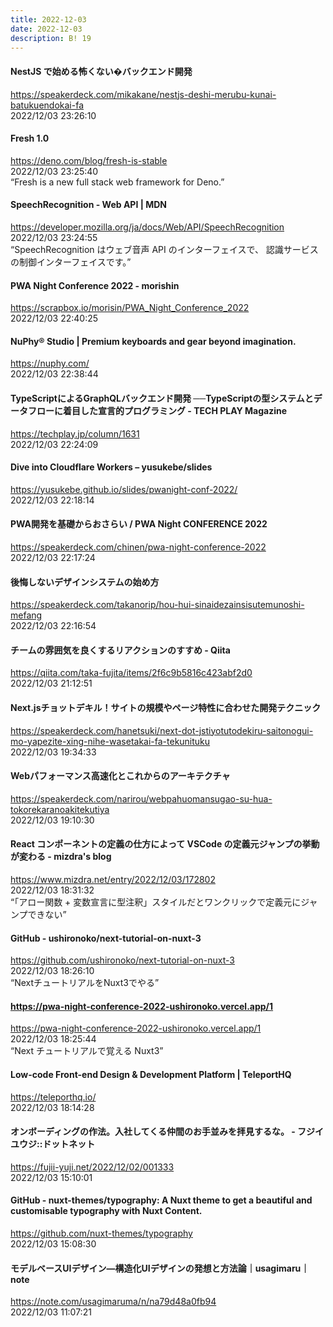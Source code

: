 ```yaml
---
title: 2022-12-03
date: 2022-12-03
description: B! 19
---
```


#### NestJS で始める怖くない�バックエンド開発
https://speakerdeck.com/mikakane/nestjs-deshi-merubu-kunai-batukuendokai-fa<br>
2022/12/03 23:26:10<br>


#### Fresh 1.0
https://deno.com/blog/fresh-is-stable<br>
2022/12/03 23:25:40<br>
“Fresh is a new full stack web framework for Deno.”


#### SpeechRecognition - Web API | MDN
https://developer.mozilla.org/ja/docs/Web/API/SpeechRecognition<br>
2022/12/03 23:24:55<br>
“SpeechRecognition はウェブ音声 API のインターフェイスで、 認識サービスの制御インターフェイスです。”


#### PWA Night Conference 2022 - morishin
https://scrapbox.io/morisin/PWA_Night_Conference_2022<br>
2022/12/03 22:40:25<br>


#### NuPhy® Studio | Premium keyboards and gear beyond imagination.
https://nuphy.com/<br>
2022/12/03 22:38:44<br>


#### TypeScriptによるGraphQLバックエンド開発 ──TypeScriptの型システムとデータフローに着目した宣言的プログラミング - TECH PLAY Magazine
https://techplay.jp/column/1631<br>
2022/12/03 22:24:09<br>


#### Dive into Cloudflare Workers – yusukebe/slides
https://yusukebe.github.io/slides/pwanight-conf-2022/<br>
2022/12/03 22:18:14<br>


#### PWA開発を基礎からおさらい / PWA Night CONFERENCE 2022
https://speakerdeck.com/chinen/pwa-night-conference-2022<br>
2022/12/03 22:17:24<br>


#### 後悔しないデザインシステムの始め方
https://speakerdeck.com/takanorip/hou-hui-sinaidezainsisutemunoshi-mefang<br>
2022/12/03 22:16:54<br>


#### チームの雰囲気を良くするリアクションのすすめ - Qiita
https://qiita.com/taka-fujita/items/2f6c9b5816c423abf2d0<br>
2022/12/03 21:12:51<br>


#### Next.jsチョットデキル！サイトの規模やページ特性に合わせた開発テクニック
https://speakerdeck.com/hanetsuki/next-dot-jstiyotutodekiru-saitonogui-mo-yapezite-xing-nihe-wasetakai-fa-tekunituku<br>
2022/12/03 19:34:33<br>


#### Webパフォーマンス高速化とこれからのアーキテクチャ
https://speakerdeck.com/narirou/webpahuomansugao-su-hua-tokorekaranoakitekutiya<br>
2022/12/03 19:10:30<br>


#### React コンポーネントの定義の仕方によって VSCode の定義元ジャンプの挙動が変わる - mizdra's blog
https://www.mizdra.net/entry/2022/12/03/172802<br>
2022/12/03 18:31:32<br>
“「アロー関数 + 変数宣言に型注釈」スタイルだとワンクリックで定義元にジャンプできない”


#### GitHub - ushironoko/next-tutorial-on-nuxt-3
https://github.com/ushironoko/next-tutorial-on-nuxt-3<br>
2022/12/03 18:26:10<br>
“NextチュートリアルをNuxt3でやる”


#### https://pwa-night-conference-2022-ushironoko.vercel.app/1
https://pwa-night-conference-2022-ushironoko.vercel.app/1<br>
2022/12/03 18:25:44<br>
“Next チュートリアルで覚える Nuxt3”


#### Low-code Front-end Design & Development Platform | TeleportHQ
https://teleporthq.io/<br>
2022/12/03 18:14:28<br>


#### オンボーディングの作法。入社してくる仲間のお手並みを拝見するな。 - フジイユウジ::ドットネット
https://fujii-yuji.net/2022/12/02/001333<br>
2022/12/03 15:10:01<br>


#### GitHub - nuxt-themes/typography: A Nuxt theme to get a beautiful and customisable typography with Nuxt Content.
https://github.com/nuxt-themes/typography<br>
2022/12/03 15:08:30<br>


#### モデルベースUIデザイン—構造化UIデザインの発想と方法論｜usagimaru｜note
https://note.com/usagimaruma/n/na79d48a0fb94<br>
2022/12/03 11:07:21<br>


